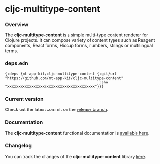 
# cljc-multitype-content

### Overview

The <strong>cljc-multitype-content</strong> is a simple multi-type content renderer for Clojure projects.
It can compose variety of content types such as Reagent components, React forms, Hiccup forms, numbers, strings or multilingual terms.

### deps.edn

```
{:deps {mt-app-kit/cljc-multitype-content {:git/url "https://github.com/mt-app-kit/cljc-multitype-content"
                                           :sha     "xxxxxxxxxxxxxxxxxxxxxxxxxxxxxxxxxxxxxxxx"}}}
```

### Current version

Check out the latest commit on the [release branch](https://github.com/mt-app-kit/cljc-multitype-content/tree/release).

### Documentation

The <strong>cljc-multitype-content</strong> functional documentation is [available here](https://mt-app-kit.github.io/cljc-multitype-content).

### Changelog

You can track the changes of the <strong>cljc-multitype-content</strong> library [here](CHANGES.md).
